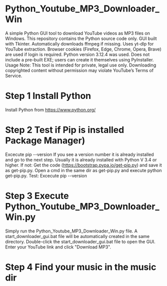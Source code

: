 # Python_Youtube_MP3_Downloader_Win
A simple Python GUI tool to download YouTube videos as MP3 files on Windows. This repository contains the Python source code only.
GUI built with Tkinter.
Automatically downloads ffmpeg if missing.
Uses yt-dlp for YouTube extraction.
Browser cookies (Firefox, Edge, Chrome, Opera, Brave) are used if login is required.
Python version 3.12.4 was used. 
Does not include a pre-built EXE; users can create it themselves using PyInstaller.
Usage Note:
This tool is intended for private, legal use only. Downloading copyrighted content without permission may violate YouTube’s Terms of Service.
# Step 1 Install Python
Install Python from https://www.python.org/
# Step 2 Test if Pip is installed Package Manager)
Excecute pip --version
If you see a version number it is already installed and go to the next step.
Usually it is already installed with Python V 3.4 or higher.
If not:
  Get the code (https://bootstrap.pypa.io/get-pip.py) and save it as get-pip.py.
  Open a cmd in the same dir as get-pip.py and execute python get-pip.py.
  Test: Excecute pip --version
# Step 3 Execute Python_Youtube_MP3_Downloader_Win.py 
 Simply run the Python_Youtube_MP3_Downloader_Win.py file.
A start_downloader_gui.bat file will be automatically created in the same directory.
Double-click the start_downloader_gui.bat file to open the GUI.
Enter your YouTube link and click "Download MP3".
# Step 4 Find your music in the music dir

